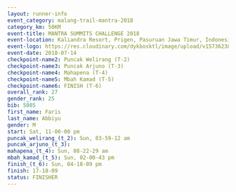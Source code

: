 ```yaml
---
layout: runner-info 
event_category: malang-trail-mantra-2018 
category_km: 50KM 
event-title: MANTRA SUMMITS CHALLENGE 2018 
event-location: Kaliandra Resort, Prigen, Pasuruan Jawa Timur, Indonesia 
event-logo: https://res.cloudinary.com/dykbosktl/image/upload/v1573623800/Logo/mantra-hiam_fujkqd.png 
event-date: 2018-07-14 
checkpoint-name2: Puncak Welirang (T-2) 
checkpoint-name3: Puncak Arjuno (T-3) 
checkpoint-name4: Mahapena (T-4) 
checkpoint-name5: Mbah Kamad (T-5) 
checkpoint-name6: FINISH (T-6) 
overall_rank: 27
gender_rank: 25
bib: 5085
first_name: Faris
last_name: Abbiyu
gender: M
start: Sat, 11-00-00 pm
puncak_welirang_(t_2): Sun, 03-59-12 am
puncak_arjuno_(t_3): 
mahapena_(t_4): Sun, 08-22-29 am
mbah_kamad_(t_5): Sun, 02-00-43 pm
finish_(t_6): Sun, 04-18-09 pm
finish: 17-18-09
status: FINISHER
---
```

